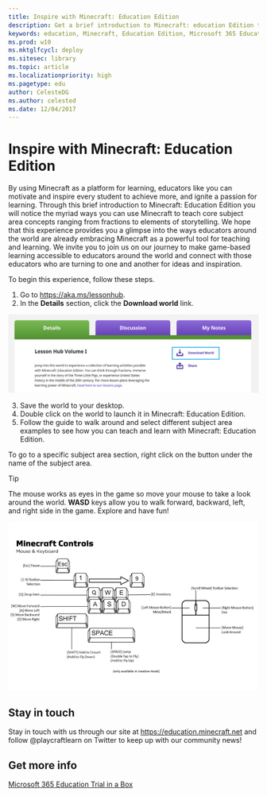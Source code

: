 ```yaml
---
title: Inspire with Minecraft: Education Edition
description: Get a brief introduction to Minecraft: education Edition to discover the myriad ways you can use Minecraft to teach core subject areas in schools, and motivate and inspire every student to achieve more.
keywords: education, Minecraft, Education Edition, Microsoft 365 Education, Minecraft controls, lesson hub
ms.prod: w10
ms.mktglfcycl: deploy
ms.sitesec: library
ms.topic: article
ms.localizationpriority: high
ms.pagetype: edu
author: CelesteDG
ms.author: celested
ms.date: 12/04/2017
---
```


# Inspire with Minecraft: Education Edition
By using Minecraft as a platform for learning, educators like you can motivate and inspire every student to achieve more, and ignite a passion for learning. Through this brief introduction to Minecraft: Education Edition you will notice the myriad ways you can use Minecraft to teach core subject area concepts ranging from fractions to elements of storytelling. We hope that this experience provides you a glimpse into the ways educators around the world are already embracing Minecraft as a powerful tool for teaching and learning. We invite you to join us on our journey to make game-based learning accessible to educators around the world and connect with those educators who are turning to one and another for ideas and inspiration. 

To begin this experience, follow these steps.

1. Go to <a href="https://aka.ms/lessonhub" target="_blank">https://aka.ms/lessonhub</a>.
2. In the **Details** section, click the **Download world** link.

  ![Select the download world link](images/mcee_downloadworld.png)

3. Save the world to your desktop.
4. Double click on the world to launch it in Minecraft: Education Edition.
5. Follow the guide to walk around and select different subject area examples to see how you can teach and learn with Minecraft: Education Edition. 

  To go to a specific subject area section, right click on the button under the name of the subject area.

  > [!TIP]
  > The mouse works as eyes in the game so move your mouse to take a look around the world. **WASD** keys allow you to walk forward, backward, left, and right side in the game. Explore and have fun!

  ![Minecraft mouse and keyboard controls](images/mcee_keyboard_mouse_controls.png)

## Stay in touch
Stay in touch with us through our site at <a href="https://education.minecraft.net" target="_blank">https://education.minecraft.net</a> and follow @playcraftlearn on Twitter to keep up with our community news!
 
## Get more info
[Microsoft 365 Education Trial in a Box](index.md)